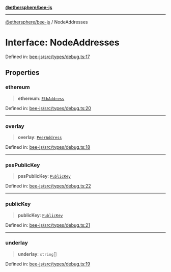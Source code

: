[**@ethersphere/bee-js**](../Overview.md)

***

[@ethersphere/bee-js](../Overview.md) / NodeAddresses

# Interface: NodeAddresses

Defined in: [bee-js/src/types/debug.ts:17](https://github.com/ethersphere/bee-js/blob/3abbe2b1b264d6b586511a56e93badb2236bd09d/src/types/debug.ts#L17)

## Properties

### ethereum

> **ethereum**: [`EthAddress`](../classes/EthAddress.md)

Defined in: [bee-js/src/types/debug.ts:20](https://github.com/ethersphere/bee-js/blob/3abbe2b1b264d6b586511a56e93badb2236bd09d/src/types/debug.ts#L20)

***

### overlay

> **overlay**: [`PeerAddress`](../classes/PeerAddress.md)

Defined in: [bee-js/src/types/debug.ts:18](https://github.com/ethersphere/bee-js/blob/3abbe2b1b264d6b586511a56e93badb2236bd09d/src/types/debug.ts#L18)

***

### pssPublicKey

> **pssPublicKey**: [`PublicKey`](../classes/PublicKey.md)

Defined in: [bee-js/src/types/debug.ts:22](https://github.com/ethersphere/bee-js/blob/3abbe2b1b264d6b586511a56e93badb2236bd09d/src/types/debug.ts#L22)

***

### publicKey

> **publicKey**: [`PublicKey`](../classes/PublicKey.md)

Defined in: [bee-js/src/types/debug.ts:21](https://github.com/ethersphere/bee-js/blob/3abbe2b1b264d6b586511a56e93badb2236bd09d/src/types/debug.ts#L21)

***

### underlay

> **underlay**: `string`[]

Defined in: [bee-js/src/types/debug.ts:19](https://github.com/ethersphere/bee-js/blob/3abbe2b1b264d6b586511a56e93badb2236bd09d/src/types/debug.ts#L19)
